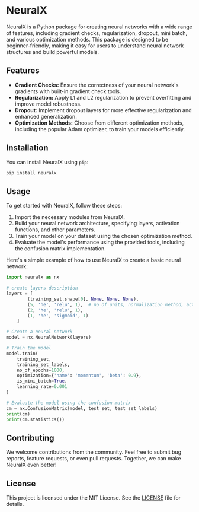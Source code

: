 # NeuralX

NeuralX is a Python package for creating neural networks with a wide range of features, including gradient checks, regularization, dropout, mini batch, and various optimization methods. This package is designed to be beginner-friendly, making it easy for users to understand neural network structures and build powerful models.

## Features

- **Gradient Checks:** Ensure the correctness of your neural network's gradients with built-in gradient check tools.
- **Regularization:** Apply L1 and L2 regularization to prevent overfitting and improve model robustness.
- **Dropout:** Implement dropout layers for more effective regularization and enhanced generalization.
- **Optimization Methods:** Choose from different optimization methods, including the popular Adam optimizer, to train your models efficiently.

## Installation

You can install NeuralX using `pip`:

```bash
pip install neuralx
```

## Usage

To get started with NeuralX, follow these steps:

1. Import the necessary modules from NeuralX.
2. Build your neural network architecture, specifying layers, activation functions, and other parameters.
3. Train your model on your dataset using the chosen optimization method.
4. Evaluate the model's performance using the provided tools, including the confusion matrix implementation.

Here's a simple example of how to use NeuralX to create a basic neural network:

```python
import neuralx as nx

# create layers description
layers = [
        (training_set.shape[0], None, None, None),
        (5, 'he', 'relu', 1),  # no_of_units, normalization_method, activation_function, dropout_keeping_probability
        (2, 'he', 'relu', 1),
        (1, 'he', 'sigmoid', 1)
    ]

# Create a neural network
model = nx.NeuralNetwork(layers)

# Train the model
model.train(
    training_set,
    training_set_labels,
    no_of_epochs=1000,
    optimization={'name': 'momentum', 'beta': 0.9},
    is_mini_batch=True,
    learning_rate=0.001
)

# Evaluate the model using the confusion matrix
cm = nx.ConfusionMatrix(model, test_set, test_set_labels)
print(cm)
print(cm.statistics())
```

## Contributing

We welcome contributions from the community. Feel free to submit bug reports, feature requests, or even pull requests. Together, we can make NeuralX even better!

## License

This project is licensed under the MIT License. See the [LICENSE](LICENSE) file for details.